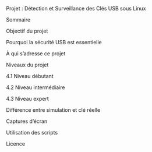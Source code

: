 
Projet : Détection et Surveillance des Clés USB sous Linux

Sommaire

Objectif du projet

Pourquoi la sécurité USB est essentielle

À qui s’adresse ce projet

Niveaux du projet

4.1 Niveau débutant

4.2 Niveau intermédiaire

4.3 Niveau expert

Différence entre simulation et clé réelle

Captures d’écran

Utilisation des scripts

Licence





